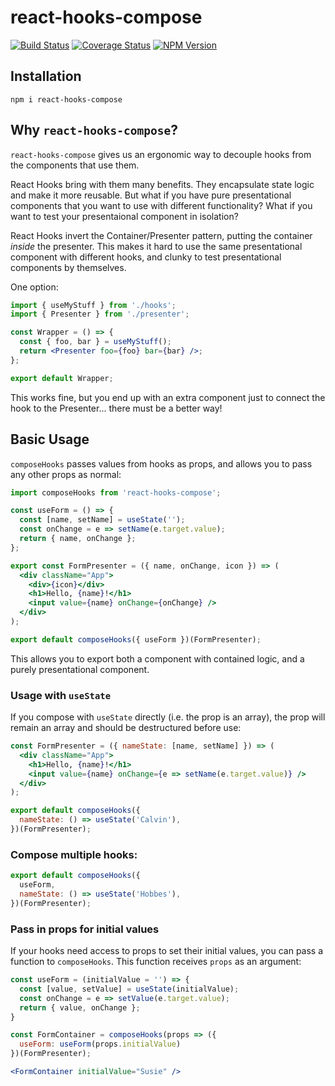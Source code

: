# react-hooks-compose

[![Build Status](https://travis-ci.com/helloitsjoe/react-hooks-compose.svg?branch=master)](https://travis-ci.com/helloitsjoe/react-hooks-compose)
[![Coverage Status](https://coveralls.io/repos/github/helloitsjoe/react-hooks-compose/badge.svg?branch=master)](https://coveralls.io/github/helloitsjoe/react-hooks-compose?branch=master)
[![NPM Version](https://img.shields.io/npm/v/react-hooks-compose?color=lightgray)](https://www.npmjs.com/package/react-hooks-compose)

## Installation

```
npm i react-hooks-compose
```

## Why `react-hooks-compose`?

`react-hooks-compose` gives us an ergonomic way to decouple hooks from the
components that use them.

React Hooks bring with them many benefits. They encapsulate state logic and make
it more reusable. But what if you have pure presentational components that you
want to use with different functionality? What if you want to test your
presentaional component in isolation?

React Hooks invert the Container/Presenter pattern, putting the container
_inside_ the presenter. This makes it hard to use the same presentational
component with different hooks, and clunky to test presentational components by
themselves.

One option:

```jsx
import { useMyStuff } from './hooks';
import { Presenter } from './presenter';

const Wrapper = () => {
  const { foo, bar } = useMyStuff();
  return <Presenter foo={foo} bar={bar} />;
};

export default Wrapper;
```

This works fine, but you end up with an extra component just to connect the hook
to the Presenter... there must be a better way!

## Basic Usage

`composeHooks` passes values from hooks as props, and allows you to pass any
other props as normal:

```jsx
import composeHooks from 'react-hooks-compose';

const useForm = () => {
  const [name, setName] = useState('');
  const onChange = e => setName(e.target.value);
  return { name, onChange };
};

export const FormPresenter = ({ name, onChange, icon }) => (
  <div className="App">
    <div>{icon}</div>
    <h1>Hello, {name}!</h1>
    <input value={name} onChange={onChange} />
  </div>
);

export default composeHooks({ useForm })(FormPresenter);
```

This allows you to export both a component with contained logic, and a purely
presentational component.

### Usage with `useState`

If you compose with `useState` directly (i.e. the prop is an array), the prop
will remain an array and should be destructured before use:

```jsx
const FormPresenter = ({ nameState: [name, setName] }) => (
  <div className="App">
    <h1>Hello, {name}!</h1>
    <input value={name} onChange={e => setName(e.target.value)} />
  </div>
);

export default composeHooks({
  nameState: () => useState('Calvin'),
})(FormPresenter);
```

### Compose multiple hooks:

```js
export default composeHooks({
  useForm,
  nameState: () => useState('Hobbes'),
})(FormPresenter);
```

### Pass in props for initial values

If your hooks need access to props to set their initial values, you can pass a
function to `composeHooks`. This function receives `props` as an argument:

```jsx
const useForm = (initialValue = '') => {
  const [value, setValue] = useState(initialValue);
  const onChange = e => setValue(e.target.value);
  return { value, onChange };
}

const FormContainer = composeHooks(props => ({
  useForm: useForm(props.initialValue)
})(FormPresenter);

<FormContainer initialValue="Susie" />
```
